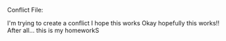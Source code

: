 Conflict File:

I'm trying to create a conflict
I hope this works
Okay hopefully this works!!
After all... this is my homeworkS